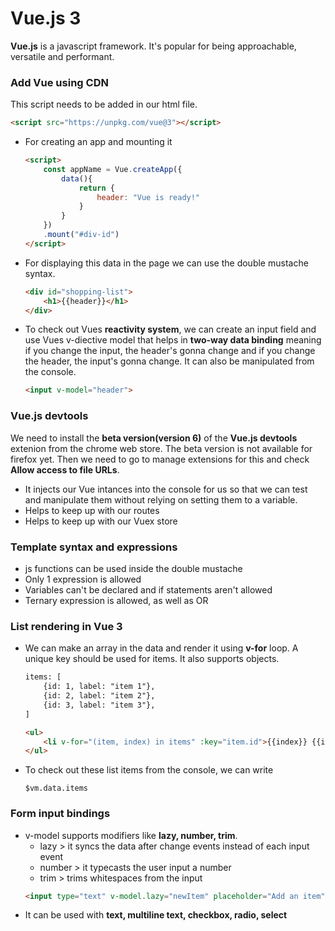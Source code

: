 # Vue.js 3
**Vue.js** is a javascript framework. It's popular for being approachable, versatile and performant.
### Add Vue using CDN
This script needs to be added in our html file.
```html
<script src="https://unpkg.com/vue@3"></script>
```

 - For creating an app and mounting it
   ```html
   <script>
       const appName = Vue.createApp({
           data(){
               return {
                   header: "Vue is ready!"
               }
           }
       })
       .mount("#div-id")
   </script>
   ```
 - For displaying this data in the page we can use the double mustache syntax.
   ```html
   <div id="shopping-list">
       <h1>{{header}}</h1>
   </div>
   ```
 - To check out Vues **reactivity system**, we can create an input field and use Vues v-diective model that helps in **two-way data binding** meaning if you change the input, the header's gonna change and if you change the header, the input's gonna change. It can also be manipulated from the console.
   ```html
   <input v-model="header">
   ```

### Vue.js devtools
We need to install the **beta version(version 6)** of the **Vue.js devtools** extenion from the chrome web store. The beta version is not available for firefox yet. Then we need to go to manage extensions for this and check **Allow access to file URLs**. 
 - It injects our Vue intances into the console for us so that we can test and manipulate them without relying on setting them to a variable. 
 - Helps to keep up with our routes
 - Helps to keep up with our Vuex store
 
 ### Template syntax and expressions
  - js functions can be used inside the double mustache
  - Only 1 expression is allowed
  - Variables can't be declared and if statements aren't allowed
  - Ternary expression is allowed, as well as OR
 
 ### List rendering in Vue 3
  - We can make an array in the data and render it using **v-for** loop. A unique key should be used for items. It also supports objects. 
    ```html
    items: [
        {id: 1, label: "item 1"},
        {id: 2, label: "item 2"},
        {id: 3, label: "item 3"},
    ]
    ```
    ```html
    <ul>
        <li v-for="(item, index) in items" :key="item.id">{{index}} {{item.label}}</li>
    </ul>
    ```
  - To check out these list items from the console, we can write
    ```
    $vm.data.items
    ```
 ### Form input bindings
 - v-model supports modifiers like **lazy, number, trim**.
   - lazy > it syncs the data after change events instead of each input event
   - number > it typecasts the user input a number
   - trim > trims whitespaces from the input
   ```html
   <input type="text" v-model.lazy="newItem" placeholder="Add an item">
   ```
 - It can be used with **text, multiline text, checkbox, radio, select**

